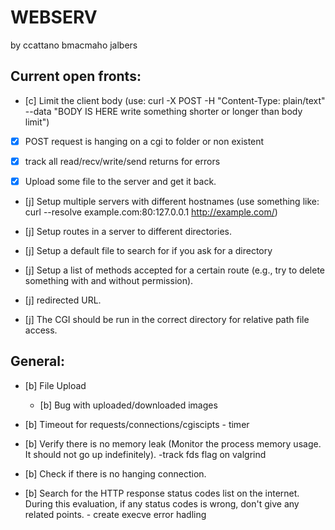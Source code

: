 # WEBSERV
 by ccattano bmacmaho jalbers

## Current open fronts:

- [c] Limit the client body (use: curl -X POST -H "Content-Type: plain/text" --data "BODY IS HERE write something shorter or longer than body limit")

- [X] POST  request is hanging on a cgi to folder or non existent
- [X] track all read/recv/write/send returns for errors
- [X] Upload some file to the server and get it back.


- [j] Setup multiple servers with different hostnames (use something like: curl --resolve example.com:80:127.0.0.1 http://example.com/)

- [j] Setup routes in a server to different directories.
- [j] Setup a default file to search for if you ask for a directory
- [j] Setup a list of methods accepted for a certain route (e.g., try to delete something with and without permission).
- [j] redirected URL.
- [j] The CGI should be run in the correct directory for relative path file access.

## General:
- [b] File Upload 
    - [b] Bug with uploaded/downloaded images

- [b] Timeout for requests/connections/cgiscipts - timer
- [b] Verify there is no memory leak (Monitor the process memory usage. It should not go up indefinitely).
        -track fds flag on valgrind
- [b] Check if there is no hanging connection.
- [b] Search for the HTTP response status codes list on the internet. During this evaluation, if any status codes is wrong, don't give any related points.
        - create execve error hadling

